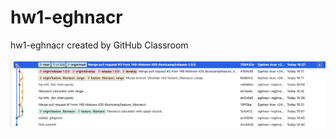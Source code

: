 # hw1-eghnacr
hw1-eghnacr created by GitHub Classroom

![alt text](https://github.com/148-Mobven-iOS-Bootcamp/hw1-eghnacr/blob/main/git-history.png?raw=true)
